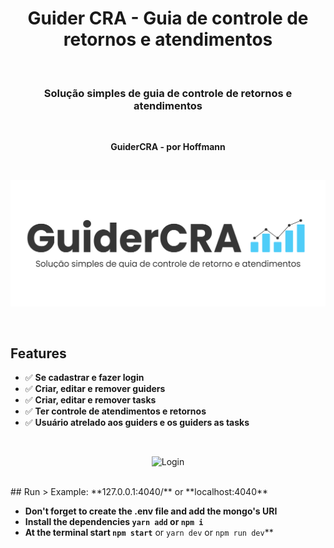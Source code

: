 <h1 align="center">Guider CRA - Guia de controle de retornos e atendimentos</h1>
<br>
<h3 align="center">Solução simples de guia de controle de retornos e atendimentos</h3>
<br>
<p align="center"><strong>GuiderCRA - por Hoffmann</strong></p>
<br>
<p align="center">
    <img src="./public/img/nameLogo.svg">
</p>
<br>

## Features
- ✅ **Se cadastrar e fazer login**
- ✅ **Criar, editar e remover guiders**
- ✅ **Criar, editar e remover tasks**
- ✅ **Ter controle de atendimentos e retornos**
- ✅ **Usuário atrelado aos guiders e os guiders as tasks**

<br>
<p align="center">
  <img src="./public/img/pc_and_cel.svg" width=400 title="Login">
</p>
<br>
## Run
> Example: **127.0.0.1:4040/** or **localhost:4040**

- **Don't forget to create the .env file and add the mongo's URI**
- **Install the dependencies `yarn add` or `npm i`**
- **At the terminal start `npm start`** or `yarn dev` or `npm run dev`**
